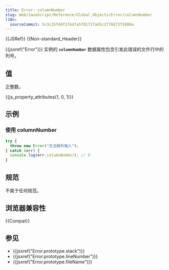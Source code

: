 ```yaml
---
title: Error: columnNumber
slug: Web/JavaScript/Reference/Global_Objects/Error/columnNumber
l10n:
  sourceCommit: 5c3c25fd4f2fbd7a5f01727a65c2f70d73f1880a
---
```


{{JSRef}} {{Non-standard_Header}}

{{jsxref("Error")}} 实例的 **`columnNumber`** 数据属性包含引发此错误的文件行中的列号。

## 值

正整数。

{{js_property_attributes(1, 0, 1)}}

## 示例

### 使用 columnNumber

```js
try {
  throw new Error("无法解析输入");
} catch (err) {
  console.log(err.columnNumber); // 9
}
```

## 规范

不属于任何规范。

## 浏览器兼容性

{{Compat}}

## 参见

- {{jsxref("Error.prototype.stack")}}
- {{jsxref("Error.prototype.lineNumber")}}
- {{jsxref("Error.prototype.fileName")}}
